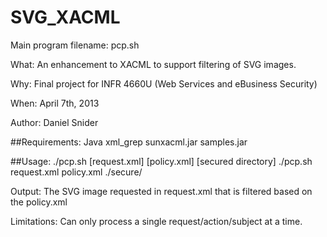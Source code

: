 SVG_XACML
=========


Main program filename: pcp.sh

What: An enhancement to XACML to support filtering of SVG images.

Why: Final project for INFR 4660U (Web Services and eBusiness Security)

When: April 7th, 2013

Author: Daniel Snider

##Requirements:
    Java
    xml_grep
    sunxacml.jar
    samples.jar
    

##Usage:
    ./pcp.sh [request.xml] [policy.xml] [secured directory]
    ./pcp.sh request.xml policy.xml ./secure/

Output: The SVG image requested in request.xml that is filtered based on the policy.xml

Limitations: Can only process a single request/action/subject at a time.
